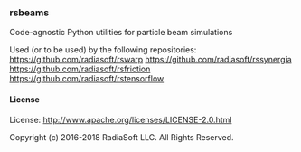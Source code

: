 ### rsbeams

Code-agnostic Python utilities for particle beam simulations

Used (or to be used) by the following repositories:
    https://github.com/radiasoft/rswarp
    https://github.com/radiasoft/rssynergia
    https://github.com/radiasoft/rsfriction
    https://github.com/radiasoft/rstensorflow


#### License

License: http://www.apache.org/licenses/LICENSE-2.0.html

Copyright (c) 2016-2018 RadiaSoft LLC.  All Rights Reserved.

